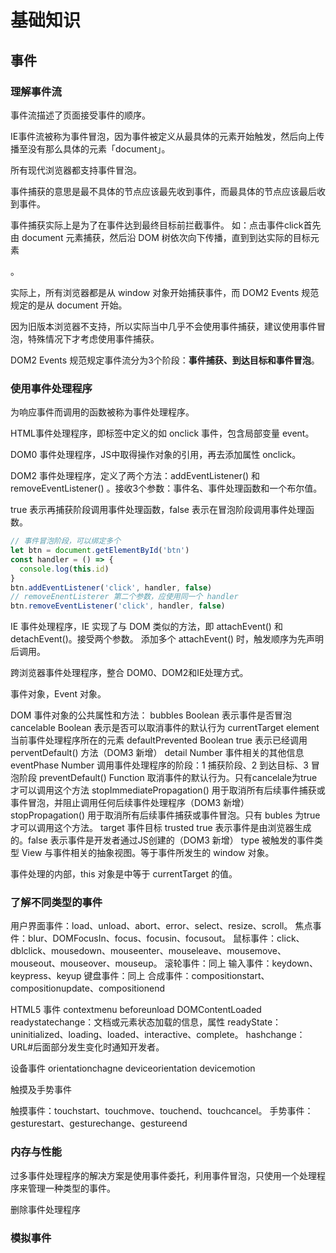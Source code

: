 # 基础知识

## 事件

### 理解事件流

事件流描述了页面接受事件的顺序。

IE事件流被称为事件冒泡，因为事件被定义从最具体的元素开始触发，然后向上传播至没有那么具体的元素「document」。

所有现代浏览器都支持事件冒泡。

事件捕获的意思是最不具体的节点应该最先收到事件，而最具体的节点应该最后收到事件。

事件捕获实际上是为了在事件达到最终目标前拦截事件。
如：点击事件click首先由 document 元素捕获，然后沿 DOM 树依次向下传播，直到到达实际的目标元素 <div> 。

实际上，所有浏览器都是从 window 对象开始捕获事件，而 DOM2 Events 规范规定的是从 document 开始。

因为旧版本浏览器不支持，所以实际当中几乎不会使用事件捕获，建议使用事件冒泡，特殊情况下才考虑使用事件捕获。

DOM2 Events 规范规定事件流分为3个阶段：**事件捕获、到达目标和事件冒泡**。

### 使用事件处理程序

为响应事件而调用的函数被称为事件处理程序。

HTML事件处理程序，即标签中定义的如 onclick 事件，包含局部变量 event。

DOM0 事件处理程序，JS中取得操作对象的引用，再去添加属性 onclick。

DOM2 事件处理程序，定义了两个方法：addEventListener() 和 removeEventListener() 。接收3个参数：事件名、事件处理函数和一个布尔值。

true 表示再捕获阶段调用事件处理函数，false 表示在冒泡阶段调用事件处理函数。

```javascript
// 事件冒泡阶段，可以绑定多个
let btn = document.getElementById('btn')
const handler = () => {
  console.log(this.id)
}
btn.addEventListener('click', handler, false)
// removeEnentListerer 第二个参数，应使用同一个 handler
btn.removeEventListener('click', handler, false)

```

IE 事件处理程序，IE 实现了与 DOM 类似的方法，即 attachEvent() 和 detachEvent()。接受两个参数。
添加多个 attachEvent() 时，触发顺序为先声明后调用。

跨浏览器事件处理程序，整合 DOM0、DOM2和IE处理方式。

事件对象，Event 对象。

DOM 事件对象的公共属性和方法：
bubbles                     Boolean   表示事件是否冒泡
cancelable                  Boolean   表示是否可以取消事件的默认行为
currentTarget               element   当前事件处理程序所在的元素
defaultPrevented            Boolean   true 表示已经调用 perventDefault() 方法（DOM3 新增）
detail                      Number    事件相关的其他信息
eventPhase                  Number    调用事件处理程序的阶段：1 捕获阶段、2 到达目标、3 冒泡阶段
preventDefault()            Function  取消事件的默认行为。只有cancelale为true 才可以调用这个方法
stopImmediatePropagation()  用于取消所有后续事件捕获或事件冒泡，并阻止调用任何后续事件处理程序（DOM3 新增）
stopPropagation()           用于取消所有后续事件捕获或事件冒泡。只有 bubles 为true才可以调用这个方法。
target                      事件目标
trusted                     true 表示事件是由浏览器生成的。false 表示事件是开发者通过JS创建的（DOM3 新增）
type                        被触发的事件类型
View                        与事件相关的抽象视图。等于事件所发生的 window 对象。

事件处理的内部，this 对象是中等于 currentTarget 的值。


### 了解不同类型的事件

用户界面事件：load、unload、abort、error、select、resize、scroll。
焦点事件：blur、DOMFocusIn、focus、focusin、focusout。
鼠标事件：click、dblclick、mousedown、mouseenter、mouseleave、mousemove、mouseout、mouseover、mouseup。
滚轮事件：同上
输入事件：keydown、keypress、keyup
键盘事件：同上
合成事件：compositionstart、compositionupdate、compositionend

HTML5 事件
contextmenu
beforeunload
DOMContentLoaded
readystatechange：文档或元素状态加载的信息，属性 readyState：uninitialized、loading、loaded、interactive、complete。
hashchange：URL#后面部分发生变化时通知开发者。

设备事件
orientationchagne
deviceorientation
devicemotion


触摸及手势事件

触摸事件：touchstart、touchmove、touchend、touchcancel。
手势事件：gesturestart、gesturechange、gestureend


### 内存与性能

过多事件处理程序的解决方案是使用事件委托，利用事件冒泡，只使用一个处理程序来管理一种类型的事件。

删除事件处理程序

### 模拟事件

